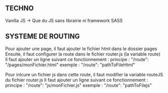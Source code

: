 

## TECHNO
Vanilla JS -> Que du JS sans librairie ni framework SASS

## SYSTEME DE ROUTING 
Pour ajouter une page, il faut ajouter le fichier html dans le dossier pages
Ensuite, il faut configurer la route dans le fichier router.js (la variable route) 
Il faut ajouter un ligne suivant ce fonctionnement : 
principe : "/route": "/pages/monFichier.html" 
exemple : "/route": "pathToFileHtml"

Pour inlcure un fichier js dans cette route, il faut modifier la variable routeJS du fichier router.js 
Il faut ajouter un ligne suivant ce fonctionnement : 
principe : "/route": "js/monFichier.js" 
exemple : "/route": "pathToFilejs"
